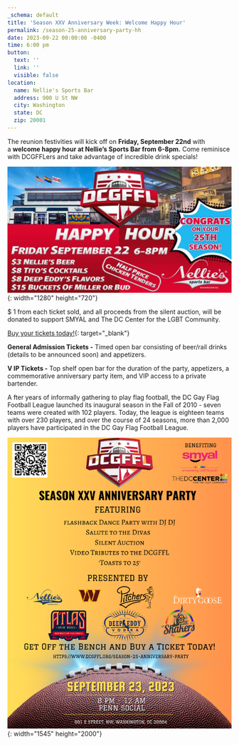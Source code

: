 ```yaml
---
_schema: default
title: 'Season XXV Anniversary Week: Welcome Happy Hour'
permalink: /season-25-anniversary-party-hh
date: 2023-09-22 00:00:00 -0400
time: 6:00 pm
button:
  text: ''
  link: ''
  visible: false
location:
  name: Nellie's Sports Bar
  address: 900 U St NW
  city: Washington
  state: DC
  zip: 20001
---
```

The reunion festivities will kick off on&nbsp;**Friday, September 22nd**&nbsp;with a&nbsp;**welcome happy hour at Nellie’s Sports Bar from 6-8pm.**&nbsp;Come reminisce with DCGFFLers and take advantage of incredible drink specials!

![](/img/dcgffl-happy-hour-16x9.jpeg){: width="1280" height="720"}

$ 1 from each ticket sold, and all proceeds from the silent auction, will be donated to support SMYAL and The DC Center for the LGBT Community.

[Buy your tickets today!](https://www.eventbrite.com/e/dcgffl-season-xxv-anniversary-party-tickets-611480674157?aff=ebdssbdestsearch){: target="_blank"}

**General Admission Tickets -**&nbsp;Timed open bar consisting of beer/rail drinks (details to be announced soon) and appetizers.

**V IP Tickets -**&nbsp;Top shelf open bar for the duration of the party, appetizers, a commemorative anniversary party item, and VIP access to a private bartender.

A fter years of informally gathering to play flag football, the DC Gay Flag Football League launched its inaugural season in the Fall of 2010 - seven teams were created with 102 players. Today, the league is eighteen teams with over 230 players, and over the course of 24 seasons, more than 2,000 players have participated in the DC Gay Flag Football League.

![](/img/season-xxv-anniversary-party-flyer.png){: width="1545" height="2000"}